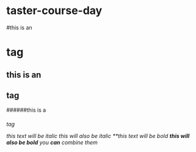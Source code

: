 # taster-course-day
#this is an <h1> tag
 ## this is an <h2> tag
######this is a <h6> tag

*this text will be italic*
_this will also be italic_
 **this text will be bold
 __this will also be bold__
 *you **can** combine them*
